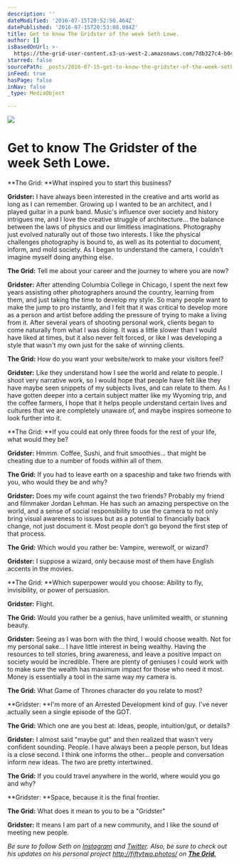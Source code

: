 ```yaml
---
description: ''
dateModified: '2016-07-15T20:52:50.464Z'
datePublished: '2016-07-15T20:53:08.084Z'
title: Get to know The Gridster of the week Seth Lowe.
author: []
isBasedOnUrl: >-
  https://the-grid-user-content.s3-us-west-2.amazonaws.com/7db327c4-b043-40a3-aff7-abbf82176657.jpg
starred: false
sourcePath: _posts/2016-07-15-get-to-know-the-gridster-of-the-week-seth-lowe.md
inFeed: true
hasPage: false
inNav: false
_type: MediaObject

---
```

![](https://imgflo.herokuapp.com/graph/vahj1ThiexotieMo/187b3b6f62eff31b1664d166e8040218/croprotate.jpg?cropheight=899&cropwidth=1500&degrees=0&input=https%3A%2F%2Fthe-grid-user-content.s3-us-west-2.amazonaws.com%2F7db327c4-b043-40a3-aff7-abbf82176657.jpg&x=0&y=0)

# Get to know The Gridster of the week Seth Lowe.

**The Grid: **What inspired you to start this business?

**Gridster:** I have always been interested in the creative and arts world as long as I can remember. Growing up I wanted to be an architect, and I played guitar in a punk band. Music's influence over society and history intrigues me, and I love the creative struggle of architecture... the balance between the laws of physics and our limitless imaginations. Photography just evolved naturally out of those two interests. I like the physical challenges photography is bound to, as well as its potential to document, inform, and mold society. As I began to understand the camera, I couldn't imagine myself doing anything else.

**The Grid:** Tell me about your career and the journey to where you are now?

**Gridster:** After attending Columbia College in Chicago, I spent the next few years assisting other photographers around the country, learning from them, and just taking the time to develop my style. So many people want to make the jump to pro instantly, and I felt that it was critical to develop more as a person and artist before adding the pressure of trying to make a living from it. After several years of shooting personal work, clients began to come naturally from what I was doing. It was a little slower than I would have liked at times, but it also never felt forced, or like I was developing a style that wasn't my own just for the sake of winning clients.

**The Grid:** How do you want your website/work to make your visitors feel?

**Gridster:** Like they understand how I see the world and relate to people. I shoot very narrative work, so I would hope that people have felt like they have maybe seen snippets of my subjects lives, and can relate to them. As I have gotten deeper into a certain subject matter like my Wyoming trip, and the coffee farmers, I hope that it helps people understand certain lives and cultures that we are completely unaware of, and maybe inspires someone to look further into it.

**The Grid: **If you could eat only three foods for the rest of your life, what would they be?

**Gridster:** Hmmm. Coffee, Sushi, and fruit smoothies... that might be cheating due to a number of foods within all of them.

**The Grid:** If you had to leave earth on a spaceship and take two friends with you, who would they be and why?

**Gridster:** Does my wife count against the two friends? Probably my friend and filmmaker Jordan Lehman. He has such an amazing perspective on the world, and a sense of social responsibility to use the camera to not only bring visual awareness to issues but as a potential to financially back change, not just document it. Most people don't go beyond the first step of that process.

**The Grid:** Which would you rather be: Vampire, werewolf, or wizard?

**Gridster:** I suppose a wizard, only because most of them have English accents in the movies.

**The Grid: **Which superpower would you choose: Ability to fly, invisibility, or power of persuasion.

**Gridster:** Flight.

**The Grid:** Would you rather be a genius, have unlimited wealth, or stunning beauty.

**Gridster:** Seeing as I was born with the third, I would choose wealth. Not for my personal sake... I have little interest in being wealthy. Having the resources to tell stories, bring awareness, and leave a positive impact on society would be incredible. There are plenty of geniuses I could work with to make sure the wealth has maximum impact for those who need it most. Money is essentially a tool in the same way my camera is.

**The Grid:** What Game of Thrones character do you relate to most? 

**Gridster: **I'm more of an Arrested Development kind of guy. I've never actually seen a single episode of the GOT.

**The Grid:** Which one are you best at: Ideas, people, intuition/gut, or details?

**Gridster:** I almost said "maybe gut" and then realized that wasn't very confident sounding. People. I have always been a people person, but Ideas is a close second. I think one informs the other... people and conversation inform new ideas. The two are pretty intertwined.

**The Grid:** If you could travel anywhere in the world, where would you go and why?

**Gridster: **Space, because it is the final frontier.

**The Grid:** What does it mean to you to be a "Gridster"

**Gridster:** It means I am part of a new community, and I like the sound of meeting new people. 

_Be sure to follow Seth on [Instagram][0] and [Twitter][1]. Also, be sure to check out his updates on his personal project http://fiftytwo.photos/ on **[The Grid][2]**[.][2]_

[0]: https://www.instagram.com/sethlowephoto/
[1]: https://twitter.com/sethlowephoto
[2]: https://thegrid.io/